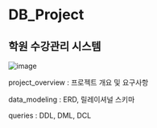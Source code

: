 # DB_Project

## 학원 수강관리 시스템


![image](https://github.com/qoth-0/BEYOND_SWCAMP_DB_Project/assets/112849147/f89d1e73-ac59-4dc0-8607-c43977db30eb)


project_overview : 프로젝트 개요 및 요구사항

data_modeling : ERD, 릴레이셔널 스키마

queries : DDL, DML, DCL

